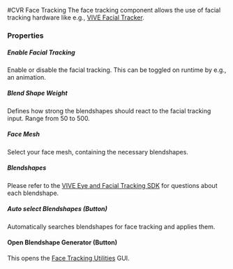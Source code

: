 #CVR Face Tracking
The face tracking component allows the use of facial tracking hardware like e.g., 
[VIVE Facial Tracker](https://www.vive.com/eu/accessory/facial-tracker/).

### Properties

##### Enable Facial Tracking
Enable or disable the facial tracking. This can be toggled on runtime by e.g., an animation.

##### Blend Shape Weight
Defines how strong the blendshapes should react to the facial tracking input. Range from 50 to 500.

##### Face Mesh
Select your face mesh, containing the necessary blendshapes.

##### Blendshapes
Please refer to the [VIVE Eye and Facial Tracking SDK](https://developer.vive.com/resources/vive-sense/sdk/vive-eye-and-facial-tracking-sdk/)
for questions about each blendshape.

##### Auto select Blendshapes (Button)
Automatically searches blendshapes for face tracking and applies them.

#### Open Blendshape Generator (Button)
This opens the [Face Tracking Utilities](../utilities/face-tracking.md) GUI.